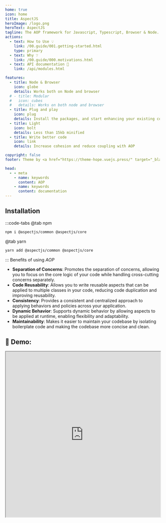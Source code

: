 ```yaml
---
home: true
icon: home
title: AspectJS
heroImage: /logo.png
heroText: AspectJS
tagline: The AOP framework for Javascript, Typescript, Browser & Node.
actions:
  - text: How to Use 💡
    link: /00.guide/001.getting-started.html
    type: primary
  - text: Why ❔
    link: /00.guide/000.motivations.html
  - text: API documentation 📑
    link: /api/modules.html

features:
  - title: Node & Browser
    icon: globe
    details: Works both on Node and browser
  # - title: Modular
  #   icon: cubes
  #   details: Works on both node and browser
  - title: Plug and play
    icon: plug
    details: Install the packages, and start enhancing your existing code with aspects
  - title: Light
    icon: bolt
    details: Less than 15kb minified
  - title: Write better code
    icon: link
    details: Increase cohesion and reduce coupling with AOP

copyright: false
footer: Theme by <a href="https://theme-hope.vuejs.press/" target="_blank">VuePress Theme Hope</a> | MIT Licensed

head:
  - - meta
    - name: keywords
      content: AOP
    - name: keywords
      content: documentation
---
```


## <i class="fa fa-download"></i> Installation

:::code-tabs
@tab npm

```bash
npm i @aspectjs/common @aspectjs/core
```

@tab yarn

```bash
yarn add @aspectjs/common @aspectjs/core
```

:::
Benefits of using _AOP_

- **Separation of Concerns**: Promotes the separation of concerns, allowing you to focus on the core logic of your code while handling cross-cutting concerns separately.
- **Code Reusability**: Allows you to write reusable aspects that can be applied to multiple classes in your code, reducing code duplication and improving reusability.
- **Consistency**: Provides a consistent and centralized approach to applying behaviors and policies across your application.
- **Dynamic Behavior**: Supports dynamic behavior by allowing aspects to be applied at runtime, enabling flexibility and adaptability.
- **Maintainability**: Makes it easier to maintain your codebase by isolating boilerplate code and making the codebase more concise and clean.


## 🎉 Demo:

<iframe src="https://stackblitz.com/edit/aspectjs-demo?file=index.ts" width="100%" height="540px" border="none"></iframe>
